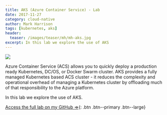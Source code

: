 ```yaml
---
title: AKS (Azure Container Service) - Lab 
date: 2017-11-27
category: cloud-native
author: Mark Harrison
tags: [kubernetes, aks]
header:
  teaser: /images/teaser/mh/mh-aks.jpg
excerpt: In this lab we explore the use of AKS
---
```

![](https://github.com/markharrisonuk/Lab_AKS/raw/master/Images/AKS.png)

Azure Container Service (ACS) allows you to quickly deploy a production ready Kubernetes, DC/OS, or Docker Swarm cluster.  AKS provides a fully managed Kubernetes based ACS cluster - it reduces the complexity and operational overhead of managing a Kubernetes cluster by offloading much of that responsibility to the Azure platform.

In this lab we explore the use of AKS.

[Access the full lab on my GitHub ⇒](https://github.com/markharrisonuk/Lab_AKS/blob/master/README.md){: .btn .btn--primary .btn--large}
